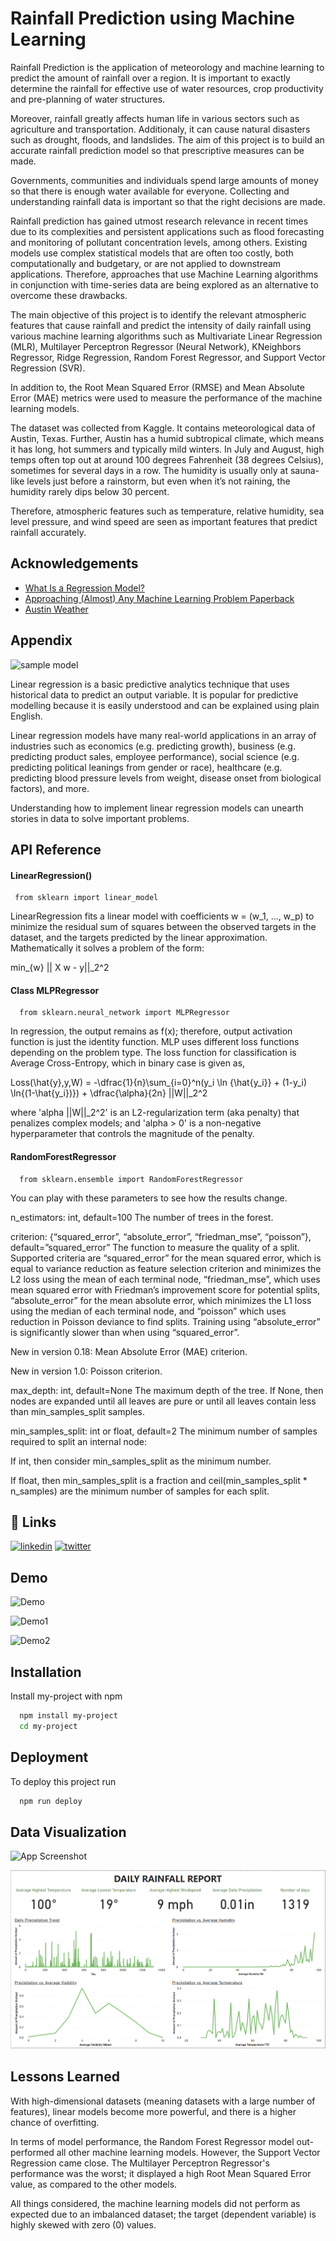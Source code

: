 
# Rainfall Prediction using Machine Learning

Rainfall Prediction is the application of meteorology and machine learning to predict the amount of rainfall over a region. It is important to exactly determine the rainfall for effective use of water resources, crop productivity and pre-planning of water structures.

Moreover, rainfall greatly affects human life in various sectors such as agriculture and transportation. Additionaly, it can cause natural disasters such as drought, floods, and landslides. The aim of this project is to build an accurate rainfall prediction model so that prescriptive measures can be made.

Governments, communities and individuals spend large amounts of money so that there is enough water available for everyone. Collecting and understanding rainfall data is important so that the right decisions are made.

Rainfall prediction has gained utmost research relevance in recent times due to its complexities and persistent applications such as flood forecasting and monitoring of pollutant concentration levels, among others. Existing models use complex statistical models that are often too costly, both computationally and budgetary, or are not applied to downstream applications. Therefore, approaches that use Machine Learning algorithms in conjunction with time-series data are being explored as an alternative to overcome these drawbacks.

The main objective of this project is to identify the relevant atmospheric features that cause rainfall and predict the intensity
of daily rainfall using various machine learning algorithms such as Multivariate Linear Regression (MLR), Multilayer Perceptron Regressor (Neural Network), KNeighbors Regressor, Ridge Regression, Random Forest Regressor, and Support Vector Regression (SVR).

In addition to, the Root Mean Squared Error (RMSE) and Mean Absolute Error (MAE) metrics were used to measure the performance of the machine learning models.

The dataset was collected from Kaggle. It contains meteorological data of Austin, Texas. Further, Austin has a humid subtropical climate, which means it has long, hot summers and typically mild winters. In July and August, high temps often top out at around 100 degrees Fahrenheit (38 degrees Celsius), sometimes for several days in a row. The humidity is usually only at sauna-like levels just before a rainstorm, but even when it’s not raining, the humidity rarely dips below 30 percent.

Therefore, atmospheric features such as temperature, relative humidity, sea level pressure, and wind speed are seen as important features that predict rainfall accurately.




## Acknowledgements

 - [What Is a Regression Model?](https://www.imsl.com/blog/what-is-regression-model#:~:text=A%20regression%20model%20provides%20a,by%20a%20linear%20regression%20model.)
 - [Approaching (Almost) Any Machine Learning Problem Paperback](https://www.amazon.com/Approaching-Almost-Machine-Learning-Problem/dp/8269211508)
 - [Austin Weather](https://www.kaggle.com/datasets/grubenm/austin-weather)


## Appendix
![sample model](https://miro.medium.com/max/720/1*G1Y_-X14q2xMVHlUuaUUdA.png)

Linear regression is a basic predictive analytics technique that uses historical data to predict an output variable. It is popular for predictive modelling because it is easily understood and can be explained using plain English.

Linear regression models have many real-world applications in an array of industries such as economics (e.g. predicting growth), business (e.g. predicting product sales, employee performance), social science (e.g. predicting political leanings from gender or race), healthcare (e.g. predicting blood pressure levels from weight, disease onset from biological factors), and more.

Understanding how to implement linear regression models can unearth stories in data to solve important problems.


## API Reference

#### LinearRegression()

```http
 from sklearn import linear_model
```
LinearRegression fits a linear model with coefficients w = (w_1, ..., w_p) to minimize the residual sum of squares between the observed targets in the dataset, and the targets predicted by the linear approximation. Mathematically it solves a problem of the form:

min_{w} || X w - y||_2^2

#### Class MLPRegressor

```http
  from sklearn.neural_network import MLPRegressor
```
In regression, the output remains as f(x); therefore, output activation function is just the identity function. MLP uses different loss functions depending on the problem type. The loss function for classification is Average Cross-Entropy, which in binary case is given as,

Loss(\hat{y},y,W) = -\dfrac{1}{n}\sum_{i=0}^n(y_i \ln {\hat{y_i}} + (1-y_i) \ln{(1-\hat{y_i})}) + \dfrac{\alpha}{2n} ||W||_2^2

where 'alpha ||W||_2^2' is an L2-regularization term (aka penalty) that penalizes complex models; and 'alpha > 0' is a non-negative hyperparameter that controls the magnitude of the penalty.

#### RandomForestRegressor
```http
  from sklearn.ensemble import RandomForestRegressor
```
You can play with these parameters to see how the results change.

n_estimators: int, default=100
The number of trees in the forest.

criterion: {“squared_error”, “absolute_error”, “friedman_mse”, “poisson”}, default=”squared_error”
The function to measure the quality of a split. Supported criteria are “squared_error” for the mean squared error, which is equal to variance reduction as feature selection criterion and minimizes the L2 loss using the mean of each terminal node, “friedman_mse”, which uses mean squared error with Friedman’s improvement score for potential splits, “absolute_error” for the mean absolute error, which minimizes the L1 loss using the median of each terminal node, and “poisson” which uses reduction in Poisson deviance to find splits. Training using “absolute_error” is significantly slower than when using “squared_error”.

New in version 0.18: Mean Absolute Error (MAE) criterion.

New in version 1.0: Poisson criterion.

max_depth: int, default=None
The maximum depth of the tree. If None, then nodes are expanded until all leaves are pure or until all leaves contain less than min_samples_split samples.

min_samples_split: int or float, default=2
The minimum number of samples required to split an internal node:

If int, then consider min_samples_split as the minimum number.

If float, then min_samples_split is a fraction and ceil(min_samples_split * n_samples) are the minimum number of samples for each split.

## 🔗 Links
[![linkedin](https://img.shields.io/badge/linkedin-0A66C2?style=for-the-badge&logo=linkedin&logoColor=white)](https://www.linkedin.com/in/michael-tobiko-1563a693)
[![twitter](https://img.shields.io/badge/twitter-1DA1F2?style=for-the-badge&logo=twitter&logoColor=white)](twitter.com/MichaelTobiko)


## Demo
![Demo](https://c.tenor.com/20n67BNCG9wAAAAC/linear-regression.gif)


![Demo1](https://media.springernature.com/lw685/springer-static/image/art%3A10.1007%2Fs11069-021-05063-3/MediaObjects/11069_2021_5063_Fig2_HTML.png)

![Demo2](https://github.com/miketobz/ML-Rainfall-Prediction/blob/master/Rainfall%20Predictions.png)



## Installation

Install my-project with npm

```bash
  npm install my-project
  cd my-project
```
    
## Deployment

To deploy this project run

```bash
  npm run deploy
```


## Data Visualization

![App Screenshot](https://media.geeksforgeeks.org/wp-content/uploads/20190610231245/precipitation.png)

![Screenshot](Rainfall_Prediction_BI_report.png)

## Lessons Learned
With high-dimensional datasets (meaning datasets with a large number of features), linear models become more powerful, and there is a higher chance of overfitting.

In terms of model performance, the Random Forest Regressor model out-performed all other machine learning models. However, the Support Vector Regression came close. The Multilayer Perceptron Regressor's performance was the worst; it displayed a high Root Mean Squared Error value, as compared to the other models.

All things considered, the machine learning models did not perform as expected due to an imbalanced dataset; the target (dependent variable) is highly skewed with zero (0) values.

